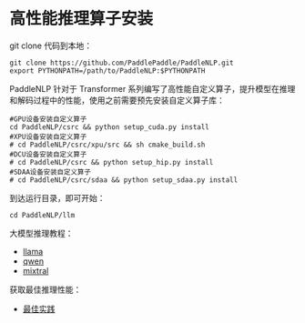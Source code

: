 # 高性能推理算子安装

git clone 代码到本地：

```shell
git clone https://github.com/PaddlePaddle/PaddleNLP.git
export PYTHONPATH=/path/to/PaddleNLP:$PYTHONPATH
```

PaddleNLP 针对于 Transformer 系列编写了高性能自定义算子，提升模型在推理和解码过程中的性能，使用之前需要预先安装自定义算子库：

```shell
#GPU设备安装自定义算子
cd PaddleNLP/csrc && python setup_cuda.py install
#XPU设备安装自定义算子
# cd PaddleNLP/csrc/xpu/src && sh cmake_build.sh
#DCU设备安装自定义算子
# cd PaddleNLP/csrc && python setup_hip.py install
#SDAA设备安装自定义算子
# cd PaddleNLP/csrc/sdaa && python setup_sdaa.py install
```

到达运行目录，即可开始：

```shell
cd PaddleNLP/llm
```

大模型推理教程：

-  [llama](./llama.md)
-  [qwen](./qwen.md)
-  [mixtral](./mixtral.md)

获取最佳推理性能：

- [最佳实践](./best_practices.md)
